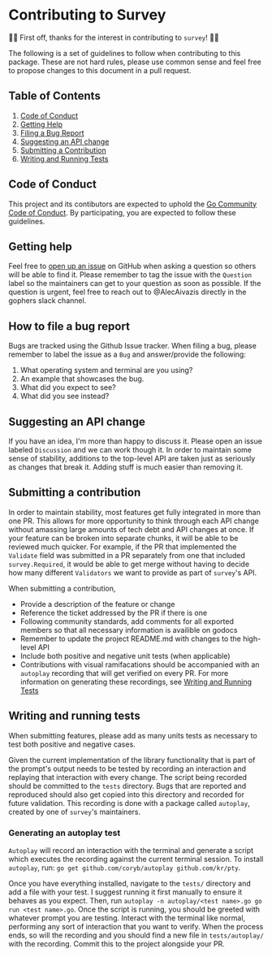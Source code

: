# Contributing to Survey

🎉🎉 First off, thanks for the interest in contributing to `survey`! 🎉🎉

The following is a set of guidelines to follow when contributing to this package. These are not hard rules, please use common sense and feel free to propose changes to this document in a pull request.

## Table of Contents

1. [Code of Conduct](#code-of-conduct)
1. [Getting Help](#getting-help)
1. [Filing a Bug Report](#how-to-file-a-bug-report)
1. [Suggesting an API change](#suggesting-an-api-change)
1. [Submitting a Contribution](#submitting-a-contribution)
1. [Writing and Running Tests](#writing-and-running-tests)

## Code of Conduct

This project and its contibutors are expected to uphold the [Go Community Code of Conduct](https://golang.org/conduct). By participating, you are expected to follow these guidelines.

## Getting help

Feel free to [open up an issue](https://github.com/AlecAivazis/survey/issues/new) on GitHub when asking a question so others will be able to find it. Please remember to tag the issue with the `Question` label so the maintainers can get to your question as soon as possible. If the question is urgent, feel free to reach out to @AlecAivazis directly in the gophers slack channel.

## How to file a bug report

Bugs are tracked using the Github Issue tracker. When filing a bug, please remember to label the issue as a `Bug` and answer/provide the following:
1. What operating system and terminal are you using?
1. An example that showcases the bug.
1. What did you expect to see?
1. What did you see instead?

## Suggesting an API change

If you have an idea, I'm more than happy to discuss it. Please open an issue labeled `Discussion` and we can work though it. In order to maintain some sense of stability, additions to the top-level API are taken just as seriously as changes that break it. Adding stuff is much easier than removing it.

## Submitting a contribution

In order to maintain stability, most features get fully integrated in more than one PR. This allows for more opportunity to think through each API change without amassing large amounts of tech debt and API changes  at once. If your feature can be broken into separate chunks, it will be able to be reviewed much quicker. For example, if the PR that implemented the `Validate` field was submitted in a PR separately from one that included `survey.Required`, it would be able to get merge without having to decide how many different `Validators` we want to provide as part of `survey`'s API.

When submitting a contribution,
  *  Provide a description of the feature or change
  *  Reference the ticket addressed by the PR if there is one
  *  Following community standards, add comments for all exported members so that all necessary information is availible on godocs
  *  Remember to update the project README.md with changes to the high-level API
  *  Include both positive and negative unit tests (when applicable)
  *  Contributions with visual ramifacations should be accompanied with an `autoplay` recording that will get verified on every PR. For more information on generating these recordings, see [Writing and Running Tests](#writing-and-running-tests)


## Writing and running tests

When submitting features, please add as many units tests as necessary to test both positive and negative cases.

Given the current implementation of the library functionality that is part of the prompt's output needs to be tested by recording an interaction and replaying that interaction with every change. The script being recorded should be committed to the `tests` directory. Bugs that are reported and reproduced should also get copied into this directory and recorded for future validation. This recording is done with a package called `autoplay`, created by one of `survey`'s maintainers.

### Generating an autoplay test

`Autoplay` will record an interaction with the terminal and generate a script which executes the recording against the current terminal session. To install `autoplay`, run: `go get github.com/coryb/autoplay github.com/kr/pty`.

Once you have everything installed, navigate to the `tests/` directory and add a file with your test. I suggest running it first manually to ensure it behaves as you expect. Then, run `autoplay -n autoplay/<test name>.go go run <test name>.go`. Once the script is running, you should be greeted with whatever prompt you are testing. Interact with the terminal like normal, performing any sort of interaction that you want to verify. When the process ends, so will the recording and you should find a new file in `tests/autoplay/` with the recording. Commit this to the project alongside your PR.
